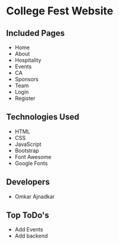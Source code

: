 # College Fest Website
## Included Pages
- Home
- About
- Hospitality
- Events
- CA
- Sponsors
- Team
- Login
- Register
## Technologies Used
- HTML
- CSS
- JavaScript
- Bootstrap
- Font Awesome
- Google Fonts
## Developers
- Omkar Ajnadkar
## Top ToDo's
- Add Events
- Add backend
